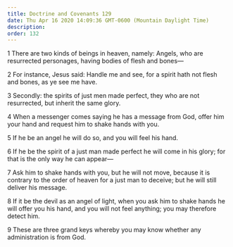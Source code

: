 ```yaml
---
title: Doctrine and Covenants 129
date: Thu Apr 16 2020 14:09:36 GMT-0600 (Mountain Daylight Time)
description: 
order: 132
---
```


<p>
  1 There are two kinds of beings in heaven, namely: Angels, who are resurrected
  personages, having bodies of flesh and bones&#x2014;
</p>
<p>
  2 For instance, Jesus said: Handle me and see, for a spirit hath not flesh and
  bones, as ye see me have.
</p>
<p>
  3 Secondly: the spirits of just men made perfect, they who are not
  resurrected, but inherit the same glory.
</p>
<p>
  4 When a messenger comes saying he has a message from God, offer him your hand
  and request him to shake hands with you.
</p>
<p>5 If he be an angel he will do so, and you will feel his hand.</p>
<p>
  6 If he be the spirit of a just man made perfect he will come in his glory;
  for that is the only way he can appear&#x2014;
</p>
<p>
  7 Ask him to shake hands with you, but he will not move, because it is
  contrary to the order of heaven for a just man to deceive; but he will still
  deliver his message.
</p>
<p>
  8 If it be the devil as an angel of light, when you ask him to shake hands he
  will offer you his hand, and you will not feel anything; you may therefore
  detect him.
</p>
<p>
  9 These are three grand keys whereby you may know whether any administration
  is from God.
</p>
